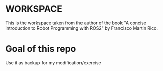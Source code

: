 # WORKSPACE

This is the workspace taken from the author of the book "A concise introduction to Robot Programming with ROS2" by Francisco Martin Rico.

# Goal of this repo

Use it as backup for my modification/exercise 

